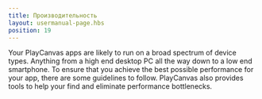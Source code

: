 ```yaml
---
title: Производительность
layout: usermanual-page.hbs
position: 19
---
```


Your PlayCanvas apps are likely to run on a broad spectrum of device types. Anything from a high end desktop PC all the way down to a low end smartphone. To ensure that you achieve the best possible performance for your app, there are some guidelines to follow. PlayCanvas also provides tools to help your find and eliminate performance bottlenecks.

